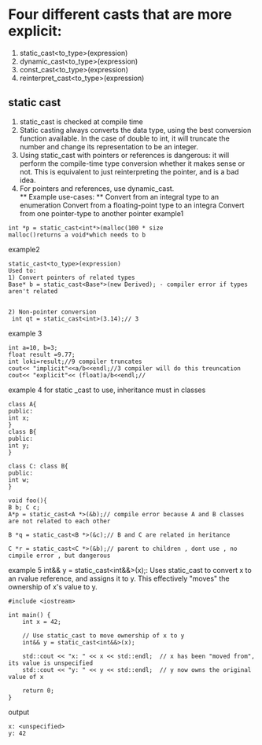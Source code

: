 # Four different casts that are more explicit: #
1. static_cast<to_type>(expression)
2. dynamic_cast<to_type>(expression)
3. const_cast<to_type>(expression)
4. reinterpret_cast<to_type>(expression)

## static cast
1. static_cast is checked at compile time<br>
2. Static casting always converts the data type, using the best conversion function available. In the case of double to int, it will truncate the number and change its representation to be an integer.<br>
3. Using static_cast with pointers or references is dangerous: it will perform the compile-time type conversion whether it makes sense or not. This is equivalent to just reinterpreting the pointer, and is a bad idea.
4.  For pointers and references, use dynamic_cast.<br>
** Example use-cases: **
Convert from an integral type to an enumeration
Convert from a floating-point type to an integra
Convert from one pointer-type to another pointer
example1
```
int *p = static_cast<int*>(malloc(100 * size
malloc()returns a void*which needs to b
```
example2
```
static_cast<to_type>(expression)
Used to:
1) Convert pointers of related types
Base* b = static_cast<Base*>(new Derived); - compiler error if types aren't related


2) Non-pointer conversion
 int qt = static_cast<int>(3.14);// 3
```
example 3
```
int a=10, b=3;
float result =9.77;
int loki=result;//9 compiler truncates
cout<< "implicit"<<a/b<<endl;//3 compiler will do this treuncation
cout<< "explicit"<< (float)a/b<<endl;//
```
example 4
for static _cast to use, inheritance must in classes
```
class A{
public:
int x;
}
class B{
public:
int y;
}

class C: class B{
public:
int w;
}

void foo(){
B b; C c;
A*p = static_cast<A *>(&b);// compile error because A and B classes are not related to each other

B *q = static_cast<B *>(&c);// B and C are related in heritance

C *r = static_cast<C *>(&b);// parent to children , dont use , no cimpile error , but dangerous
```

example 5
int&& y = static_cast<int&&>(x);: Uses static_cast to convert x to an rvalue reference, and assigns it to y. This effectively "moves" the ownership of x's value to y.<br>
```
#include <iostream>

int main() {
    int x = 42;

    // Use static_cast to move ownership of x to y
    int&& y = static_cast<int&&>(x);

    std::cout << "x: " << x << std::endl;  // x has been "moved from", its value is unspecified
    std::cout << "y: " << y << std::endl;  // y now owns the original value of x

    return 0;
}

```
output
```
x: <unspecified>
y: 42

```
